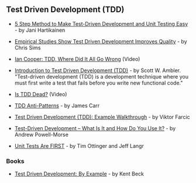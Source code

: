 ## Test Driven Development (TDD)

- [5 Step Method to Make Test-Driven Development and Unit Testing Easy](https://codeutopia.net/blog/2016/10/10/5-step-method-to-make-test-driven-development-and-unit-testing-easy/) - by Jani Hartikainen

- [Empirical Studies Show Test Driven Development Improves Quality](https://www.infoq.com/news/2009/03/TDD-Improves-Quality) - by Chris Sims

- [Ian Cooper: TDD, Where Did It All Go Wrong](https://vimeo.com/68375232) (Video)

- [Introduction to Test Driven Development (TDD)](http://agiledata.org/essays/tdd.html) - by Scott W. Ambler. "Test-driven development (TDD) is a development technique where you must first write a test that fails before you write new functional code."

- [Is TDD Dead?](https://www.youtube.com/watch?v=z9quxZsLcfo) (Video)

- [TDD Anti-Patterns](https://web.archive.org/web/20160304022521/http://blog.james-carr.org/2006/11/03/tdd-anti-patterns/) - by James Carr

- [Test Driven Development (TDD): Example Walkthrough](https://technologyconversations.com/2013/12/20/test-driven-development-tdd-example-walkthrough/) - by Viktor Farcic

- [Test-Driven Development – What Is It and How Do You Use It?](https://airbrake.io/blog/sdlc/test-driven-development) - by Andrew Powell-Morse

- [Unit Tests Are FIRST](https://pragprog.com/magazines/2012-01/unit-tests-are-first) - by Tim Ottinger and Jeff Langr

### Books

- [Test Driven Development: By Example](https://www.amazon.com/Test-Driven-Development-Kent-Beck/dp/0321146530/) - by Kent Beck
